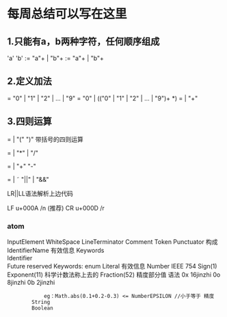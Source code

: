 # 每周总结可以写在这里

## 1.只能有a，b两种字符，任何顺序组成
'a'
'b'
<Program>:= "a"+ | "b"+
<Program>:= <Program> "a"+ | <Program> "b"+


## 2.定义加法

<Number> = "0" | "1" | "2" | ... | "9"
<DeciamalNumber> = "0" | (("0" | "1" | "2" | ... | "9")+ <Number>*)
<AdditiveExpression> = <DeciamalNumber> | <Expression> "+" <DeciamalNumber>

## 3.四则运算
<PrimaryExpression> = <DeciamalNumber> | "(" <LogicalExpression> ")"  带括号的四则运算

<MultiolicativeExpression> = <DeciamalNumber> | 
    <MultiolicativeExpression> "*" <DeciamalNumber> |
    <MultiolicativeExpression> "/" <DeciamalNumber>

<AdditiveExpression> = <MultiolicativeExpression> | 
    <AdditiveExpression> "+" <MultiolicativeExpression>
    <AdditiveExpression> "-" <MultiolicativeExpression>
 
<LogicalExpression> = <AdditiveExpression> | ˜
    <LogicalExpression> "||" <AdditiveExpression>|
    <LogicalExpression> "&&" <AdditiveExpression>

LR||LL语法解析上边代码


LF u+000A  /n (推荐)
CR u+000D  /r
### atom
InputElement
    WhiteSpace
    LineTerminator
    Comment
    Token
        Punctuator  构成
        IdentifierName  有效信息
            Keywords     
            Identifier  
            Future reserved Keywords: enum
        Literal     有效信息
            Number
                IEEE 754
                    Sign(1)
                    Exponent(11)    科学计数法称上去的
                    Fraction(52)    精度部分值
                语法
                0x  16jinzhi
                0o  8jinzhi
                0b  2jinzhi

                eg：Math.abs(0.1+0.2-0.3) <= NumberEPSILON //小于等于 精度
            String
            Boolean
            

